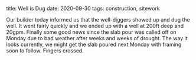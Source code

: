 title: Well is Dug
date: 2020-09-30
tags: construction, sitework

Our builder today informed us that the well-diggers showed up and dug the well.  It went fairly quickly and we ended up with a well at 200ft deep and 20gpm.  Finally some good news since the slab pour was called off on Monday due to bad weather after weeks and weeks of drought.  The way it looks currently, we might get the slab poured next Monday with framing soon to follow.  Fingers crossed.
